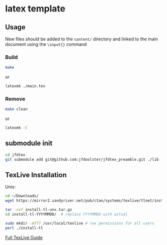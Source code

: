 # latex template

## Usage

New files should be added to the `content/` directory and linked to the main document using the `\input{}` command

### Build

```sh
make
```
or
```sh
latexmk ./main.tex
```

### Remove

```sh
make clean
```
or
```sh
latexmk -C
```


## submodule init
```sh
cd jfdtex
git submodule add git@github.com:jfdoolster/jfdtex_preamble.git ./lib
```

## TexLive Installation

Unix:
```sh
cd ~/Downloads/
wget https://mirror2.sandyriver.net/pub/ctan/systems/texlive/tlnet/install-tl-unx.tar.gz

tar -xvf install-tl-unx.tar.gz
cd install-tl-YYYYMMDD/  # replace YYYYMMDD with actual

sudo mkdir -m777 /usr/local/texlive # rwx permissions for all users
perl ./install-tl
```

[Full TexLive Guide](https://tug.org/texlive/doc/texlive-en/texlive-en.html)





